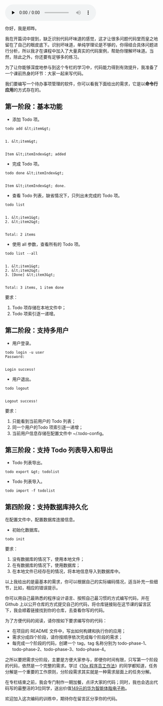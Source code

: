 <audio id="audio" title="课前热身 | 这些需求给到你，你会怎么写代码？" controls="" preload="none"><source id="mp3" src="https://static001.geekbang.org/resource/audio/9c/b2/9ca637986e4029b124e11be0af947eb2.mp3"></audio>

你好，我是郑晔。

我在开篇词中提到，缺乏识别代码坏味道的感觉，这才让很多问题代码堂而皇之地留在了自己的眼皮底下。识别坏味道，单纯学理论是不够的，你得结合具体问题进行分析，所以我才在课程中加入了大量真实的代码案例，帮助你理解坏味道。当然，除此之外，你还要有足够多的练习。

为了让你能够深度地参与到这个专栏的学习中，代码能力得到有效提升，我准备了一个课前热身的环节：大家一起来写代码。

我们要编写一个待办事项管理的软件，你可以看我下面给出的需求，它是以**命令行应用**的方式存在的。

## 第一阶段：基本功能

- 添加 Todo 项。

```
todo add &lt;item&gt;


1. &lt;item&gt;


Item &lt;itemIndex&gt; added

```

- 完成 Todo 项。

```
todo done &lt;itemIndex&gt;


Item &lt;itemIndex&gt; done.

```

- 查看 Todo 列表，缺省情况下，只列出未完成的 Todo 项。

```
todo list


1. &lt;item1&gt;
2. &lt;item2&gt;


Total: 2 items

```

- 使用 all 参数，查看所有的 Todo 项。

```
todo list --all


1. &lt;item1&gt;
2. &lt;item2&gt;
3. [Done] &lt;item3&gt;


Total: 3 items, 1 item done

```

要求：

1. Todo 项存储在本地文件中；
1. Todo 项索引逐一递增。

## 第二阶段：支持多用户

- 用户登录。

```
todo login -u user
Password: 


Login success!

```

- 用户退出。

```
todo logout


Logout success!

```

要求：

1. 只能看到当前用户的 Todo 列表；
1. 同一个用户的Todo 项索引逐一递增；
1. 当前用户信息存储在配置文件中 ~/.todo-config。

## 第三阶段：支持 Todo 列表导入和导出

- Todo 列表导出。

```
todo export &gt; todolist

```

- Todo 列表导入。

```
todo import -f todolist

```

## 第四阶段：支持数据库持久化

在配置文件中，配置数据库连接信息。

- 初始化数据库。

```
todo init

```

要求：

1. 没有数据库的情况下，使用本地文件；
1. 在有数据库的情况下，使用数据库；
1. 在本地文件已经存在的情况，将本地信息导入到数据库中。

以上我给出的是最基本的需求，你可以根据自己的实际编码情况，适当补充一些细节，比如，相应的错误提示。

你可以用自己最熟悉的程序设计语言、按照自己最习惯的方式编写代码，并在 Github 上以公开仓库的方式提交自己的代码，将仓库链接贴在这节课的留言区下，我会顺着链接找到你的仓库，去查看你写的代码。

为了方便代码的阅读，请你按如下要求编写你的代码：

- 在项目的 README 文件中，写出如何构建和执行你的应用；
- 需求分成四个阶段，请你按顺序依次完成每个阶段的需求；
- 每完成一个阶段的代码，创建一个 tag，tag 名称分别为 todo-phase-1、todo-phase-2、todo-phase-3、todo-phase-4。

之所以要把需求分阶段，主要是方便大家参与，即便你时间有限，只写第一个阶段的代码，依然是一个完整的需求。学过《[10x 程序员工作法](https://time.geekbang.org/column/intro/100022301)》的同学都知道，任务分解是一个重要的工作原则，分阶段需求其实就是一种需求层面上的任务分解。

在专栏结束之前，我会专门制作一期加餐，点评大家的代码；同时，我也会选出代码写的最整洁的3位同学，送出价值[149元的华为智能体脂电子称](https://shop18793264.m.youzan.com/wscgoods/detail/360fd7mtqj71k?banner_id=ag.18601096~goods.2~106~aKZdZHmE&amp;alg_id=0&amp;reft=1608863554063_1608863999769&amp;spm=f.69794282_ag.18601096)。

<img src="https://static001.geekbang.org/resource/image/5d/6b/5d6600a2769c6924d732d80eb365206b.jpg" alt=""><br/>
欢迎加入这次编码的训练中，期待你在留言区分享你的代码。
